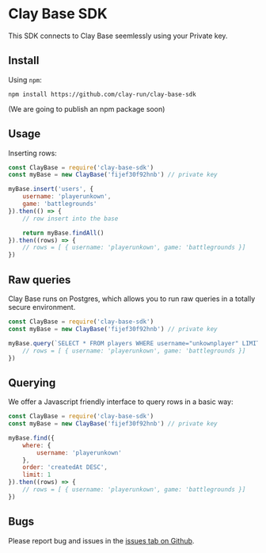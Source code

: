 # Clay Base SDK

This SDK connects to Clay Base seemlessly using your Private key.

## Install

Using `npm`:

```
npm install https://github.com/clay-run/clay-base-sdk
```

(We are going to publish an npm package soon)

## Usage

Inserting rows:

```javascript
const ClayBase = require('clay-base-sdk')
const myBase = new ClayBase('fijef30f92hnb') // private key

myBase.insert('users', {
    username: 'playerunkown',
    game: 'battlegrounds'
}).then(() => {
    // row insert into the base

    return myBase.findAll()
}).then((rows) => {
    // rows = [ { username: 'playerunkown', game: 'battlegrounds }]
})
```

## Raw queries

Clay Base runs on Postgres, which allows you to run raw queries in a totally secure environment.

```javascript
const ClayBase = require('clay-base-sdk')
const myBase = new ClayBase('fijef30f92hnb') // private key

myBase.query(`SELECT * FROM players WHERE username="unkownplayer" LIMIT 1`).then((rows) => {
    // rows = [ { username: 'playerunkown', game: 'battlegrounds }]
})
```

## Querying

We offer a Javascript friendly interface to query rows in a basic way:

```javascript
const ClayBase = require('clay-base-sdk')
const myBase = new ClayBase('fijef30f92hnb') // private key

myBase.find({
    where: {
        username: 'playerunkown'
    },
    order: 'createdAt DESC',
    limit: 1
}).then((rows) => {
    // rows = [ { username: 'playerunkown', game: 'battlegrounds }]
})
```

## Bugs

Please report bug and issues in the [issues tab on Github](https://github.com/clay-run/clay-base-sdk/issues).
